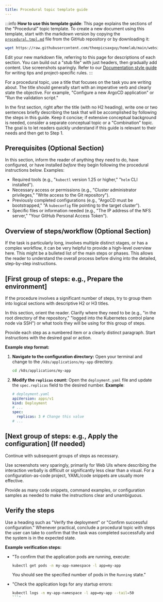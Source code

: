 ```yaml
---
title: Procedural topic template guide
---
```


:::info **How to use this template guide**: This page explains the sections of the "Procedural" topic template. To
create a new document using this template, start with the markdown version by copying the
[`procedural.tmpl.md`](https://github.com/theepicsaxguy/homelab/blob/main/docs/docs/templates/procedural.tmpl.md) file
from the GitHub repository or by downloading it:

```bash
wget https://raw.githubusercontent.com/theepicsaxguy/homelab/main/website/docs/writing-documentation/templates/procedural.tmpl.md -O your-procedural-guide-name.md
```

Edit your new markdown file, referring to this page for descriptions of each section. You can build out a "stub file"
with just headers, then gradually add content. Use screenshots sparingly. Refer to our
[Documentation style guide](../style-guide.mdx) for writing tips and project-specific rules. :::

For a procedural topic, use a title that focuses on the task you are writing about. The title should generally start
with an imperative verb and clearly state the objective. For example, "Configure a new ArgoCD application" or "Run the
validation script."

In the first section, right after the title (with no H2 heading), write one or two sentences briefly describing the task
that will be accomplished by following the steps in this guide. Keep it concise; if extensive conceptual background is
needed, consider a separate conceptual topic or a "Combination" topic. The goal is to let readers quickly understand if
this guide is relevant to their needs and then get to Step 1.

## Prerequisites (Optional Section)

In this section, inform the reader of anything they need to do, have configured, or have installed _before_ they begin
following the procedural instructions below. Examples:

- Required tools (e.g., "`kubectl` version 1.25 or higher," "`helm` CLI installed").
- Necessary access or permissions (e.g., "Cluster administrator privileges," "Write access to the Git repository").
- Previously completed configurations (e.g., "ArgoCD must be bootstrapped," "A `kubeconfig` file pointing to the target
  cluster").
- Specific files or information needed (e.g., "The IP address of the NFS server," "Your GitHub Personal Access Token").

## Overview of steps/workflow (Optional Section)

If the task is particularly long, involves multiple distinct stages, or has a complex workflow, it can be very helpful
to provide a high-level overview here. This might be a bulleted list of the main steps or phases. This allows the reader
to understand the overall process before diving into the detailed, step-by-step instructions.

## [First group of steps: e.g., Prepare the environment]

If the procedure involves a significant number of steps, try to group them into logical sections with descriptive H2 or
H3 titles.

In this section, orient the reader. Clarify where they need to be (e.g., "in the root directory of the repository,"
"logged into the Kubernetes control plane node via SSH") or what tools they will be using for this group of steps.

Provide each step as a numbered item or a clearly distinct paragraph. Start instructions with the desired goal or
action.

**Example step format:**

1. **Navigate to the configuration directory:** Open your terminal and change to the `/k8s/applications/my-app`
   directory.

   ```bash
   cd /k8s/applications/my-app
   ```

2. **Modify the `replicas` count:** Open the `deployment.yaml` file and update the `spec.replicas` field to the desired
   number. **Example**:

   ```yaml
   # deployment.yaml
   apiVersion: apps/v1
   kind: Deployment
   # ...
   spec:
     replicas: 3 # Change this value
   # ...
   ```

## [Next group of steps: e.g., Apply the configuration] (If needed)

Continue with subsequent groups of steps as necessary.

Use screenshots very sparingly, primarily for Web UIs where describing the interaction verbally is difficult or
significantly less clear than a visual. For a configuration-as-code project, YAML/code snippets are usually more
effective.

Provide as many code snippets, command examples, or configuration samples as needed to make the instructions clear and
unambiguous.

## Verify the steps

Use a heading such as "Verify the deployment" or "Confirm successful configuration." Whenever practical, conclude a
procedural topic with steps the user can take to confirm that the task was completed successfully and the system is in
the expected state.

**Example verification steps:**

- "To confirm that the application pods are running, execute:

  ```bash
  kubectl get pods -n my-app-namespace -l app=my-app
  ```

  You should see the specified number of pods in the `Running` state."

- "Check the application logs for any startup errors:

  ````bash
  kubectl logs -n my-app-namespace -l app=my-app --tail=50
  ```"
  ````
